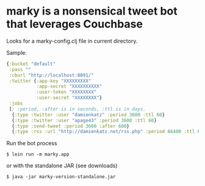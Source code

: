 # marky is a nonsensical tweet bot that leverages Couchbase

Looks for a marky-config.clj file in current directory.

Sample:

```clojure
{:bucket "default"
 :pass ""
 :cburl "http://localhost:8091/"
 :twitter {:app-key "XXXXXXXXX"
           :app-secret "XXXXXXXXXX"
           :user-token "XXXXXXXX"
           :user-secret "XXXXXXXX"}
 :jobs
 [; :period, :after is in seconds, :ttl is in days.
  {:type :twitter :user "damienkatz" :period 3600 :ttl 60}
  {:type :twitter :user "apage43" :period 3600 :ttl 60}
  {:type :send-tweet :period 3600 :after 600}
  {:type :rss :url "http://damienkatz.net/rss.php" :period 86400 :ttl 60}]}
```

Run the bot process

    $ lein run -m marky.app

or with the standalone JAR (see downloads)

    $ java -jar marky-version-standalone.jar

